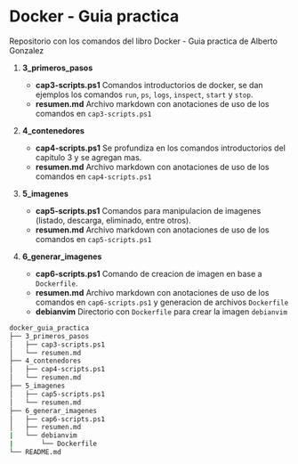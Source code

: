 # Docker - Guia practica
Repositorio con los comandos del libro Docker - Guia practica de Alberto Gonzalez

1. __3_primeros_pasos__
    * __cap3-scripts.ps1__ Comandos introductorios de docker, se dan ejemplos los comandos `run`, `ps`, `logs`, `inspect`, `start` y `stop`.
    * __resumen.md__ Archivo markdown con anotaciones de uso de los comandos en `cap3-scripts.ps1`
2. __4_contenedores__
    * __cap4-scripts.ps1__ Se profundiza en los comandos introductorios del capitulo 3 y se agregan mas.
    * __resumen.md__ Archivo markdown con anotaciones de uso de los comandos en `cap4-scripts.ps1`
3. __5_imagenes__
    * __cap5-scripts.ps1__ Comandos para manipulacion de imagenes (listado, descarga, eliminado, entre otros).
    * __resumen.md__ Archivo markdown con anotaciones de uso de los comandos en `cap5-scripts.ps1`

3. __6_generar_imagenes__
    * __cap6-scripts.ps1__ Comando de creacion de imagen en base a `Dockerfile`.
    * __resumen.md__ Archivo markdown con anotaciones de uso de los comandos en `cap6-scripts.ps1` y generacion de archivos `Dockerfile`
    * __debianvim__ Directorio con `Dockerfile` para crear la imagen `debianvim`


```bash
docker_guia_practica
├── 3_primeros_pasos
│   ├── cap3-scripts.ps1
│   └── resumen.md
├── 4_contenedores
│   ├── cap4-scripts.ps1
│   └── resumen.md
├── 5_imagenes
│   ├── cap5-scripts.ps1
│   └── resumen.md
├── 6_generar_imagenes
│   ├── cap6-scripts.ps1
│   ├── resumen.md
|   └── debianvim
|       └── Dockerfile
└── README.md
```